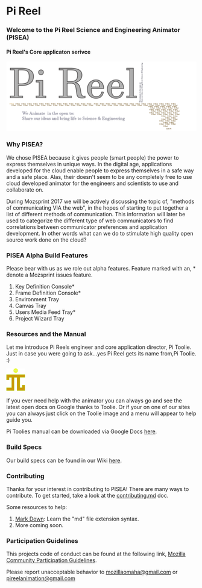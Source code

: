 # Pi Reel

### Welcome to the Pi Reel Science and Engineering Animator (PISEA) 
#### Pi Reel's Core applicaton serivce 
![Pi Reel Logo](img/pireel.png)  

### Why PISEA?  
We chose PISEA because it gives people (smart people) the power to express themselves in unique ways. In the digital age, applications developed for the cloud enable people to express themselves in a safe way and a safe place. Alas, their doesn't seem to be any completely free to use cloud developed animator for the engineers and scientists to use and collaborate on.  

During Mozsprint 2017 we will be actively discussing the topic of, "methods of communicating VIA the web", in the hopes of starting to put together a list of different methods of communication. This information will later be used to categorize the different type of web communicators to find correlations between communicator preferences and application development. In other words what can we do to stimulate high quality open source work done on the cloud? 

### PISEA Alpha Build Features
Please bear with us as we role out alpha features. Feature marked with an, * denote a Mozsprint issues feature.

1. Key Definition Console*  
2. Frame Definition Console*  
3. Environment Tray  
4. Canvas Tray  
5. Users Media Feed Tray*  
6. Project Wizard Tray

### Resources and the Manual  
Let me introduce Pi Reels engineer and core application director, Pi Toolie. Just in case you were going to ask...yes Pi Reel gets its name from,Pi Toolie. :)  

<img src="img/pireel-icon.png" width="10%" height="auto"></img>  

If you ever need help with the animator you can always go and see the latest open docs on Google thanks to Toolie. Or if your on one of our sites you can always just click on the Toolie image and a menu will appear to help guide you.

Pi Toolies manual can be downloaded via Google Docs [here](https://docs.google.com/document/d/1JhZSIDOWfNYXMOPRvt6WDSX6lsT_1ktprTT3yyg4iDo/edit?usp=sharing).

### Build Specs
  Our build specs can be found in our Wiki [here](https://github.com/PiReel/PiReel-Core/wiki/Guide:-Local-Builds-of-P.I.S.E.A.).  

### Contributing   
  Thanks for your interest in contributing to PISEA! There are many ways to contribute. To get started, take a look at the [contributing.md](CONTRIBUTING.md) doc.

  Some resources to help:   
  1. [Mark Down](https://guides.github.com/features/mastering-markdown/): Learn the "md" file extension syntax. 
  2. More coming soon.  

### Participation Guidelines  
  This projects code of conduct can be found at the following link, 
  [Mozilla Community Participation Guidelines](https://www.mozilla.org/en-US/about/governance/policies/participation/). 
  
  
  Please report unacceptable behavior to mozillaomaha@gmail.com or pireelanimation@gmail.com  



